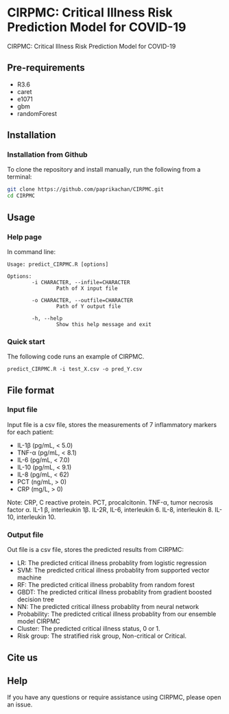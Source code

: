 # CIRPMC: Critical Illness Risk Prediction Model for COVID-19

CIRPMC: Critical Illness Risk Prediction Model for COVID-19


## Pre-requirements
* R3.6
* caret
* e1071
* gbm
* randomForest


## Installation

### Installation from Github
To clone the repository and install manually, run the following from a terminal:
```Bash
git clone https://github.com/paprikachan/CIRPMC.git
cd CIRPMC
```

## Usage

### Help page

In command line:
```shell
Usage: predict_CIRPMC.R [options]

Options:
        -i CHARACTER, --infile=CHARACTER
                Path of X input file

        -o CHARACTER, --outfile=CHARACTER
                Path of Y output file

        -h, --help
                Show this help message and exit
```

### Quick start
The following code runs an example of CIRPMC.

```shell
predict_CIRPMC.R -i test_X.csv -o pred_Y.csv
```

## File format

### Input file


Input file is a csv file, stores the measurements of 7 inflammatory markers for each patient:
* IL-1β   (pg/mL, < 5.0)
* TNF-α (pg/mL, < 8.1)
* IL-6     (pg/mL, < 7.0)
* IL-10   (pg/mL, < 9.1)
* IL-8     (pg/mL, < 62)
* PCT     (ng/mL, > 0)
* CRP     (mg/L,   > 0)

Note: CRP, C reactive protein. PCT, procalcitonin. TNF-α, tumor necrosis factor α. IL-1 β, interleukin 1β. IL-2R, IL-6, interleukin 6. IL-8, interleukin 8. IL-10, interleukin 10. 

### Output file
Out file is a csv file, stores the predicted results from CIRPMC:
* LR: The predicted critical illness probablity from logistic regression
* SVM: The predicted critical illness probablity from supported vector machine
* RF: The predicted critical illness probablity from random forest
* GBDT: The predicted critical illness probablity from gradient boosted decision tree
* NN: The predicted critical illness probablity from neural network
* Probability: The predicted critical illness probablity from our ensemble model CIRPMC
* Cluster: The predicted critical illness status, 0 or 1.
* Risk group: The stratified risk group, Non-critical or Critical.


## Cite us

## Help
If you have any questions or require assistance using CIRPMC, please open an issue.

